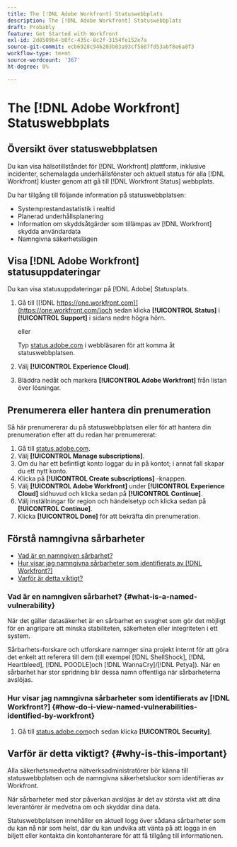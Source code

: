 ```yaml
---
title: The [!DNL Adobe Workfront] Statuswebbplats
description: The [!DNL Adobe Workfront] Statuswebbplats
draft: Probably
feature: Get Started with Workfront
exl-id: 2d8509b4-b0fc-435c-8c2f-3154fe152e7a
source-git-commit: ecb6928c946203b03a93cf5687fd53abf8e6a8f3
workflow-type: tm+mt
source-wordcount: '367'
ht-degree: 0%

---
```


# The [!DNL Adobe Workfront] Statuswebbplats

## Översikt över statuswebbplatsen

Du kan visa hälsotillståndet för [!DNL Workfront] plattform, inklusive incidenter, schemalagda underhållsfönster och aktuell status för alla [!DNL Workfront] kluster genom att gå till [!DNL Workfront Status] webbplats.

Du har tillgång till följande information på statuswebbplatsen:

* Systemprestandastatistik i realtid
* Planerad underhållsplanering
* Information om skyddsåtgärder som tillämpas av [!DNL Workfront] skydda användardata
* Namngivna säkerhetslägen

## Visa [!DNL Adobe Workfront] statusuppdateringar

Du kan visa statusuppdateringar på [!DNL Adobe] Statusplats.

1. Gå till [[!DNL https://one.workfront.com]](https://one.workfront.com/)och sedan klicka **[!UICONTROL Status]** i **[!UICONTROL Support]** i sidans nedre högra hörn.

   eller

   Typ [status.adobe.com](http://status.adobe.com/) i webbläsaren för att komma åt statuswebbplatsen.

1. Välj **[!UICONTROL Experience Cloud]**.
1. Bläddra nedåt och markera **[!UICONTROL Adobe Workfront]** från listan över lösningar.

## Prenumerera eller hantera din prenumeration

Så här prenumererar du på statuswebbplatsen eller för att hantera din prenumeration efter att du redan har prenumererat:

1. Gå till [status.adobe.com](http://status.adobe.com/).
1. Välj **[!UICONTROL Manage subscriptions]**.
1. Om du har ett befintligt konto loggar du in på kontot; i annat fall skapar du ett nytt konto.
1. Klicka på **[!UICONTROL Create subscriptions]** -knappen.
1. Välj **[!UICONTROL Adobe Workfront]** under **[!UICONTROL Experience Cloud]** sidhuvud och klicka sedan på **[!UICONTROL Continue]**.
1. Välj inställningar för region och händelsetyp och klicka sedan på **[!UICONTROL Continue]**.
1. Klicka **[!UICONTROL Done]** för att bekräfta din prenumeration.

## Förstå namngivna sårbarheter

* [Vad är en namngiven sårbarhet?](#what-is-a-named-vulnerability)
* [Hur visar jag namngivna sårbarheter som identifierats av [!DNL Workfront?]](#how-do-i-view-named-vulnerabilities-identified-by-workfront)
* [Varför är detta viktigt?](#why-is-this-important)

### Vad är en namngiven sårbarhet? {#what-is-a-named-vulnerability}

När det gäller datasäkerhet är en sårbarhet en svaghet som gör det möjligt för en angripare att minska stabiliteten, säkerheten eller integriteten i ett system.

Sårbarhets-forskare och utforskare namnger sina projekt internt för att göra det enkelt att referera till dem (till exempel [!DNL ShellShock], [!DNL Heartbleed], [!DNL POODLE]och [!DNL WannaCry]/[!DNL Petya]). När en sårbarhet har stor spridning blir dessa namn offentliga när sårbarheterna avslöjas.

### Hur visar jag namngivna sårbarheter som identifierats av [!DNL Workfront?] {#how-do-i-view-named-vulnerabilities-identified-by-workfront}

1. Gå till  [status.adobe.com](https://status.adobe.com/)och sedan klicka **[!UICONTROL Security]**.

## Varför är detta viktigt? {#why-is-this-important}

Alla säkerhetsmedvetna nätverksadministratörer bör känna till statuswebbplatsen och de namngivna säkerhetsluckor som identifieras av Workfront.

När sårbarheter med stor påverkan avslöjas är det av största vikt att dina leverantörer är medvetna om och skyddar dina data.

Statuswebbplatsen innehåller en aktuell logg över sådana sårbarheter som du kan nå när som helst, där du kan undvika att vänta på att logga in en biljett eller kontakta din kontohanterare för att få tillgång till informationen.
